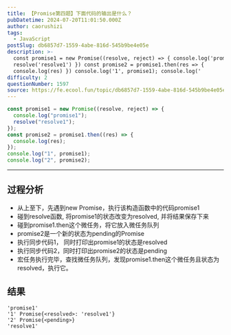 ```yaml
---
title: 【Promise第四题】下面代码的输出是什么？
pubDatetime: 2024-07-20T11:01:50.000Z
author: caorushizi
tags:
  - JavaScript
postSlug: db6857d7-1559-4abe-816d-545b9be4e05e
description: >-
  const promise1 = new Promise((resolve, reject) => { console.log('promise1')
  resolve('resolve1') }) const promise2 = promise1.then(res => {
  console.log(res) }) console.log('1', promise1); console.log('
difficulty: 2
questionNumber: 1597
source: https://fe.ecool.fun/topic/db6857d7-1559-4abe-816d-545b9be4e05e
---
```


```javascript
const promise1 = new Promise((resolve, reject) => {
  console.log("promise1");
  resolve("resolve1");
});
const promise2 = promise1.then((res) => {
  console.log(res);
});
console.log("1", promise1);
console.log("2", promise2);
```

---

## 过程分析

- 从上至下，先遇到new Promise，执行该构造函数中的代码promise1
- 碰到resolve函数, 将promise1的状态改变为resolved, 并将结果保存下来
- 碰到promise1.then这个微任务，将它放入微任务队列
- promise2是一个新的状态为pending的Promise
- 执行同步代码1， 同时打印出promise1的状态是resolved
- 执行同步代码2，同时打印出promise2的状态是pending
- 宏任务执行完毕，查找微任务队列，发现promise1.then这个微任务且状态为resolved，执行它。

## 结果

```
'promise1'
'1' Promise{<resolved>: 'resolve1'}
'2' Promise{<pending>}
'resolve1'
```
